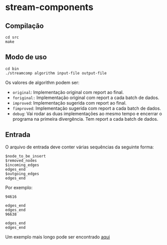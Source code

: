 # stream-components
##  Compilação

    cd src
    make
    
## Modo de uso

    cd bin
    ./streamcomp algorithm input-file output-file
Os valores de algorithm podem ser:

 - `original`: Implementação original com report ao final.
 - `foriginal:` Implementação original com report a cada batch de dados.
 - `improved`: Implementação sugerida com report ao final.
 - `fimproved`: Implementação sugerida com report a cada batch de dados.
 - `debug`: Vai rodar as duas implementações ao mesmo tempo e encerrar o programa na primeira divergência. Tem report a cada batch de dados.

## Entrada
O arquivo de entrada deve conter várias sequências da seguinte forma:

    $node_to_be_insert
    $removed_nodes
    $incoming_edges
    edges_end
    $outgoing_edges
    edges_end
   Por exemplo:

    94616
    
    edges_end
    edges_end
    96638
    
    edges_end
    edges_end
   Um exemplo mais longo pode ser encontrado [aqui](https://drive.google.com/file/d/1Jxn8oy38i_haiy7QU1yd5_K2bf7QUy3Z/view?usp=sharing)
